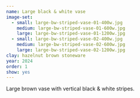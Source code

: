 ```yaml
---
name: Large black & white vase
image-set:
  - small: large-bw-striped-vase-01-400w.jpg
    medium: large-bw-striped-vase-01-600w.jpg
    large: large-bw-striped-vase-01-1200w.jpg
  - small: large-bw-striped-vase-02-400w.jpg
    medium: large-bw-striped-vase-02-600w.jpg
    large: large-bw-striped-vase-02-1200w.jpg
clay: hazelnut brown stoneware
year: 2024
order: 1
show: yes
---
```


Large brown vase with vertical black & white stripes.